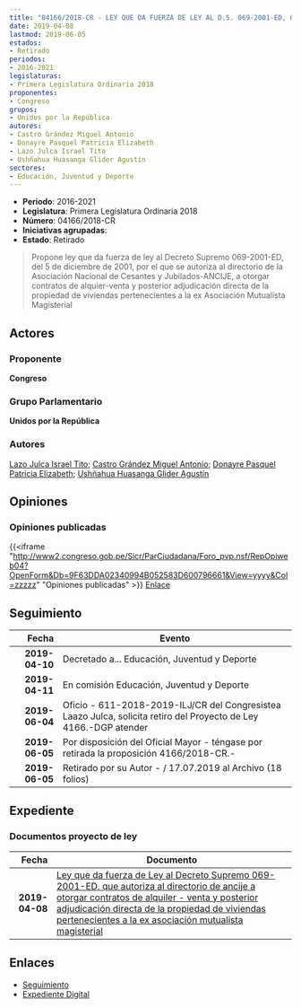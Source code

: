 ```yaml
---
title: "04166/2018-CR - LEY QUE DA FUERZA DE LEY AL D.S. 069-2001-ED, QUE AUTORIZA AL DIRECTORIO DE ANCIJE A OTORGAR CONTRATOS DE ALQUILER-VENTA Y POSTERIOR AJUDICACIÓN DIRECTA DE LA PROPIEDAD DE VIVIENDAS PERTENECIENTES A LA EX ASOCIACIÓN MUTUALISTA MAGISTERIAL"
date: 2019-04-08
lastmod: 2019-06-05
estados:
- Retirado
periodos:
- 2016-2021
legislaturas:
- Primera Legislatura Ordinaria 2018
proponentes:
- Congreso
grupos:
- Unidos por la República
autores:
- Castro Grández Miguel Antonio
- Donayre Pasquel Patricia Elizabeth
- Lazo Julca Israel Tito
- Ushñahua Huasanga Glider Agustín
sectores:
- Educación, Juventud y Deporte
---
```

- **Periodo**: 2016-2021
- **Legislatura**: Primera Legislatura Ordinaria 2018
- **Número**: 04166/2018-CR
- **Iniciativas agrupadas**: 
- **Estado**: Retirado

> Propone ley que da fuerza de ley al Decreto Supremo 069-2001-ED, del 5 de diciembre de 2001, por el que se autoriza al directorio de la Asociación Nacional de Cesantes y Jubilados-ANCIJE, a otorgar contratos de alquier-venta y posterior adjudicación directa de la propiedad de viviendas pertenecientes a la ex Asociación Mutualista Magisterial


## Actores

### Proponente

**Congreso**

### Grupo Parlamentario

**Unidos por la República**

### Autores

[Lazo Julca Israel Tito](mailto:mailto:ilazo@congreso.gob.pe); [Castro Grández Miguel Antonio](mailto:mailto:macastro@congreso.gob.pe); [Donayre Pasquel Patricia Elizabeth](mailto:mailto:pdonayre@congreso.gob.pe); [Ushñahua Huasanga Glider Agustín](mailto:mailto:gushnahua@congreso.gob.pe)

## Opiniones

### Opiniones publicadas

{{<iframe "http://www2.congreso.gob.pe/Sicr/ParCiudadana/Foro_pvp.nsf/RepOpiweb04?OpenForm&Db=9F63DDA02340994B052583D600796661&View=yyyy&Col=zzzzz" "Opiniones publicadas" >}}
[Enlace](http://www2.congreso.gob.pe/Sicr/ParCiudadana/Foro_pvp.nsf/RepOpiweb04?OpenForm&Db=9F63DDA02340994B052583D600796661&View=yyyy&Col=zzzzz)


## Seguimiento

| Fecha | Evento |
|------:|--------|
| **2019-04-10** | Decretado a... Educación, Juventud y Deporte |
| **2019-04-11** | En comisión Educación, Juventud y Deporte |
| **2019-06-04** | Oficio - 611-2018-2019-ILJ/CR del Congresistea Laazo Julca, solicita retiro del Proyecto de Ley 4166.-DGP atender |
| **2019-06-05** | Por disposición del Oficial Mayor - téngase por retirada la proposición 4166/2018-CR.- |
| **2019-06-05** | Retirado por su Autor - / 17.07.2019 al Archivo (18 folios) |

## Expediente

### Documentos proyecto de ley

| Fecha | Documento |
|------:|-----------|
| **2019-04-08** | [Ley que da fuerza de Ley al Decreto Supremo 069-2001-ED, que autoriza al directorio de ancije a otorgar contratos de alquiler - venta y posterior adjudicación directa de la propiedad de viviendas pertenecientes a la ex asociación mutualista magisterial](http://www.leyes.congreso.gob.pe/Documentos/2016_2021/Proyectos_de_Ley_y_de_Resoluciones_Legislativas/PL0416620190408.pdf) |

## Enlaces

- [Seguimiento](http://www2.congreso.gob.pe/Sicr/TraDocEstProc/CLProLey2016.nsf/f7fff46988ca05b1052578e100829cc7/beb3eaab1bcd9f3a052583d6007d2ee6?OpenDocument)
- [Expediente Digital](http://www2.congreso.gob.pe/Sicr/TraDocEstProc/Expvirt_2011.nsf/visbusqptramdoc1621/04166?opendocument)

